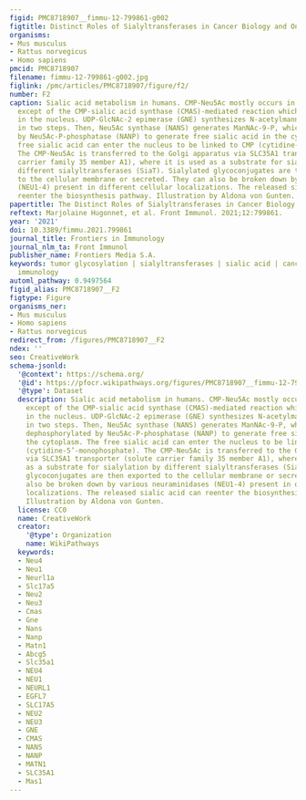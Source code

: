 ```yaml
---
figid: PMC8718907__fimmu-12-799861-g002
figtitle: Distinct Roles of Sialyltransferases in Cancer Biology and Onco-Immunology
organisms:
- Mus musculus
- Rattus norvegicus
- Homo sapiens
pmcid: PMC8718907
filename: fimmu-12-799861-g002.jpg
figlink: /pmc/articles/PMC8718907/figure/f2/
number: F2
caption: Sialic acid metabolism in humans. CMP-Neu5Ac mostly occurs in the cytoplasm
  except of the CMP-sialic acid synthase (CMAS)-mediated reaction which takes place
  in the nucleus. UDP-GlcNAc-2 epimerase (GNE) synthesizes N-acetylmannosamine (ManNAc)
  in two steps. Then, Neu5Ac synthase (NANS) generates ManNAc-9-P, which is then dephosphorylated
  by Neu5Ac-P-phosphatase (NANP) to generate free sialic acid in the cytoplasm. The
  free sialic acid can enter the nucleus to be linked to CMP (cytidine-5’-monophosphate).
  The CMP-Neu5Ac is transferred to the Golgi apparatus via SLC35A1 transporter (solute
  carrier family 35 member A1), where it is used as a substrate for sialylation by
  different sialyltransferases (SiaT). Sialylated glycoconjugates are then exported
  to the cellular membrane or secreted. They can also be broken down by various neuraminidases
  (NEU1-4) present in different cellular localizations. The released sialic acid can
  reenter the biosynthesis pathway. Illustration by Aldona von Gunten.
papertitle: The Distinct Roles of Sialyltransferases in Cancer Biology and Onco-Immunology.
reftext: Marjolaine Hugonnet, et al. Front Immunol. 2021;12:799861.
year: '2021'
doi: 10.3389/fimmu.2021.799861
journal_title: Frontiers in Immunology
journal_nlm_ta: Front Immunol
publisher_name: Frontiers Media S.A.
keywords: tumor glycosylation | sialyltransferases | sialic acid | cancer | tumor
  immunology
automl_pathway: 0.9497564
figid_alias: PMC8718907__F2
figtype: Figure
organisms_ner:
- Mus musculus
- Homo sapiens
- Rattus norvegicus
redirect_from: /figures/PMC8718907__F2
ndex: ''
seo: CreativeWork
schema-jsonld:
  '@context': https://schema.org/
  '@id': https://pfocr.wikipathways.org/figures/PMC8718907__fimmu-12-799861-g002.html
  '@type': Dataset
  description: Sialic acid metabolism in humans. CMP-Neu5Ac mostly occurs in the cytoplasm
    except of the CMP-sialic acid synthase (CMAS)-mediated reaction which takes place
    in the nucleus. UDP-GlcNAc-2 epimerase (GNE) synthesizes N-acetylmannosamine (ManNAc)
    in two steps. Then, Neu5Ac synthase (NANS) generates ManNAc-9-P, which is then
    dephosphorylated by Neu5Ac-P-phosphatase (NANP) to generate free sialic acid in
    the cytoplasm. The free sialic acid can enter the nucleus to be linked to CMP
    (cytidine-5’-monophosphate). The CMP-Neu5Ac is transferred to the Golgi apparatus
    via SLC35A1 transporter (solute carrier family 35 member A1), where it is used
    as a substrate for sialylation by different sialyltransferases (SiaT). Sialylated
    glycoconjugates are then exported to the cellular membrane or secreted. They can
    also be broken down by various neuraminidases (NEU1-4) present in different cellular
    localizations. The released sialic acid can reenter the biosynthesis pathway.
    Illustration by Aldona von Gunten.
  license: CC0
  name: CreativeWork
  creator:
    '@type': Organization
    name: WikiPathways
  keywords:
  - Neu4
  - Neu1
  - Neurl1a
  - Slc17a5
  - Neu2
  - Neu3
  - Cmas
  - Gne
  - Nans
  - Nanp
  - Matn1
  - Abcg5
  - Slc35a1
  - NEU4
  - NEU1
  - NEURL1
  - EGFL7
  - SLC17A5
  - NEU2
  - NEU3
  - GNE
  - CMAS
  - NANS
  - NANP
  - MATN1
  - SLC35A1
  - Mas1
---
```

